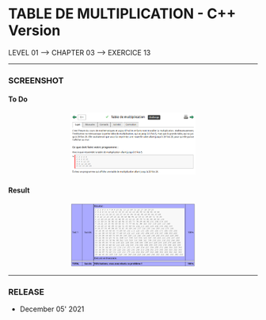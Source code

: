 # TABLE DE MULTIPLICATION - C++ Version
LEVEL 01 --> CHAPTER 03 --> EXERCICE 13

---
### **SCREENSHOT**

#### To Do
<div align="center">
    <img
        src="https://github.com/Ayckinn/CPP/blob/main/FRANCE_IOI/LEVEL_01/Chapter_03/13_table_multiplication/multiplication.png"
        alt="DEMO"
        style="width:50%">
</div>

#### Result
<div align="center">
    <img
        src="https://github.com/Ayckinn/CPP/blob/main/FRANCE_IOI/LEVEL_01/Chapter_03/13_table_multiplication/result.png"
        alt="DEMO"
        style="width:50%">
</div>

---
### **RELEASE**

- December 05' 2021